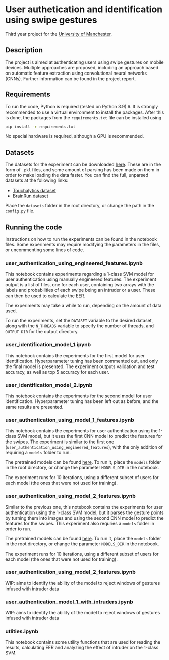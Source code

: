 # User authetication and identification using swipe gestures

Third year project for the [University of Manchester](https://www.manchester.ac.uk/).

## Description
The project is aimed at authenticating users using swipe gestures on mobile devices. Multiple approaches are proposed,
including an approach based on automatic feature extraction using convolutional neural networks (CNNs). Further information
can be found in the project report.

## Requirements
To run the code, Python is required (tested on Python 3.9).6. It is strongly recommended to use a virtual environment
to install the packages. After this is done, the packages from the `requirements.txt` file can be installed using
```sh
pip install -r requirements.txt
```

No special hardware is required, although a GPU is recommended. 
## Datasets
The datasets for the experiment can be downloaded [here](). These are in the form of `.pkl` files, and some
amount of parsing has been made on them in order to make loading the data faster. You can find the full, unparsed 
datasets at the following links:

* [Touchalytics dataset](http://www.mariofrank.net/touchalytics/)
* [BrainRun dataset](https://zenodo.org/record/2598135#.YkTeJy3MKUk)

Place the `datasets` folder in the root directory, or change the path in the `config.py` file.

## Running the code
Instructions on how to run the experiments can be found in the notebook files. Some experiments may require
modifying the parameters in the files, or uncommenting some lines of code. 

### user_authentication_using_engineered_features.ipynb
This notebook contains experiments regarding a 1-class SVM model for user authentication using
manually engineered features. The experiment output is a list of files, one for each
user, containing two arrays with the labels and probabilities of each swipe being an intruder or a user. These can then be used to calculate the EER.

The experiments may take a while to run, depending on the amount of data used. 

To run the experiments, set the `DATASET` variable to the desired dataset, along with the `N_THREADS` variable 
to specify the number of threads, and `OUTPUT_DIR` for the output directory.

### user_identification_model_1.ipynb
This notebook contains the experiments for the first model for user identification. Hyperparameter tuning has 
been commented out, and only the final model is presented. The experiment outputs validation and test accuracy,
as well as top 5 accuracy for each user.

### user_identification_model_2.ipynb
This notebook contains the experiments for the second model for user identification. Hyperparameter tuning has been 
left out as before, and the same results are presented. 
### user_authentication_using_model_1_features.ipynb

This notebook contains the experiments for user authentication using the 1-class SVM model, but it uses the 
first CNN model to predict the features for the swipes. The experiment is similar to the first one 
(`user_authentication_using_engineered_features`), with the only addition of requiring a `models` folder to run.

The pretrained models can be found [here](). To run it, place the `models` folder in the root directory, or change 
the parameter `MODELS_DIR` in the notebook.

The experiment runs for 10 iterations, using a different subset of users for each model (the ones that were not used for training).

### user_authentication_using_model_2_features.ipynb

Similar to the previous one, this notebook contains the experiments for user authentication using the 1-class SVM model, 
but it parses the gesture points by turning them into images and using the second CNN model to predict the features 
for the swipes. This experiment also requries a `models` folder in order to run. 

The pretrained models can be found [here](). To run it, place the `models` folder in the root directory, or change 
the parameter `MODELS_DIR` in the notebook.

The experiment runs for 10 iterations, using a different subset of users for each model (the ones that were not used for training).

### user_authentication_using_model_2_features.ipynb

WIP: aims to identify the ability of the model to reject windows of gestures infused with intruder data
### user_authentication_model_1_with_intruders.ipynb
WIP: aims to identify the ability of the model to reject windows of gestures infused with intruder data

### utlities.ipynb
This notebook contains some utility functions that are used for reading the results, calculating EER and
analyzing the effect of intruder on the 1-class SVM.